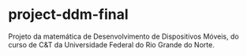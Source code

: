 # project-ddm-final
Projeto da matemática de Desenvolvimento de Dispositivos Móveis, do curso de C&amp;T da Universidade Federal do Rio Grande do Norte.
